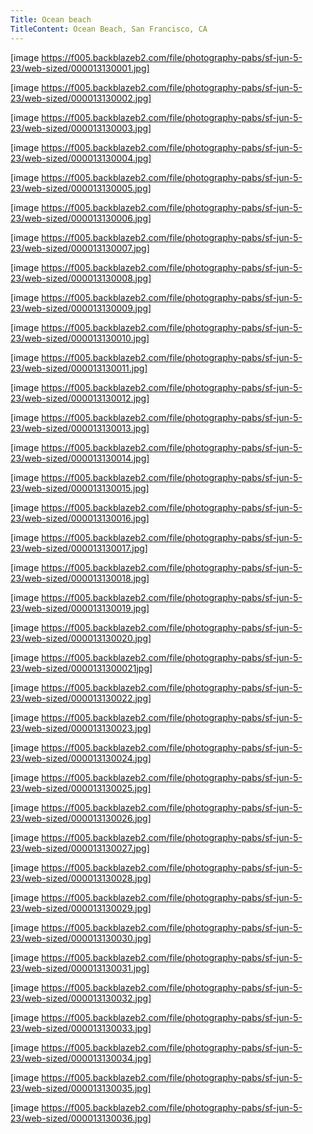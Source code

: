 ```yaml
---
Title: Ocean beach
TitleContent: Ocean Beach, San Francisco, CA
---
```



[image https://f005.backblazeb2.com/file/photography-pabs/sf-jun-5-23/web-sized/000013130001.jpg]

[image https://f005.backblazeb2.com/file/photography-pabs/sf-jun-5-23/web-sized/000013130002.jpg]

[image https://f005.backblazeb2.com/file/photography-pabs/sf-jun-5-23/web-sized/000013130003.jpg]

[image https://f005.backblazeb2.com/file/photography-pabs/sf-jun-5-23/web-sized/000013130004.jpg]

[image https://f005.backblazeb2.com/file/photography-pabs/sf-jun-5-23/web-sized/000013130005.jpg]

[image https://f005.backblazeb2.com/file/photography-pabs/sf-jun-5-23/web-sized/000013130006.jpg]

[image https://f005.backblazeb2.com/file/photography-pabs/sf-jun-5-23/web-sized/000013130007.jpg]

[image https://f005.backblazeb2.com/file/photography-pabs/sf-jun-5-23/web-sized/000013130008.jpg]

[image https://f005.backblazeb2.com/file/photography-pabs/sf-jun-5-23/web-sized/000013130009.jpg]

[image https://f005.backblazeb2.com/file/photography-pabs/sf-jun-5-23/web-sized/000013130010.jpg]

[image https://f005.backblazeb2.com/file/photography-pabs/sf-jun-5-23/web-sized/000013130011.jpg]

[image https://f005.backblazeb2.com/file/photography-pabs/sf-jun-5-23/web-sized/000013130012.jpg]

[image https://f005.backblazeb2.com/file/photography-pabs/sf-jun-5-23/web-sized/000013130013.jpg]

[image https://f005.backblazeb2.com/file/photography-pabs/sf-jun-5-23/web-sized/000013130014.jpg]

[image https://f005.backblazeb2.com/file/photography-pabs/sf-jun-5-23/web-sized/000013130015.jpg]

[image https://f005.backblazeb2.com/file/photography-pabs/sf-jun-5-23/web-sized/000013130016.jpg]

[image https://f005.backblazeb2.com/file/photography-pabs/sf-jun-5-23/web-sized/000013130017.jpg]

[image https://f005.backblazeb2.com/file/photography-pabs/sf-jun-5-23/web-sized/000013130018.jpg]

[image https://f005.backblazeb2.com/file/photography-pabs/sf-jun-5-23/web-sized/000013130019.jpg]

[image https://f005.backblazeb2.com/file/photography-pabs/sf-jun-5-23/web-sized/000013130020.jpg]

[image https://f005.backblazeb2.com/file/photography-pabs/sf-jun-5-23/web-sized/0000131300021jpg]

[image https://f005.backblazeb2.com/file/photography-pabs/sf-jun-5-23/web-sized/000013130022.jpg]

[image https://f005.backblazeb2.com/file/photography-pabs/sf-jun-5-23/web-sized/000013130023.jpg]

[image https://f005.backblazeb2.com/file/photography-pabs/sf-jun-5-23/web-sized/000013130024.jpg]

[image https://f005.backblazeb2.com/file/photography-pabs/sf-jun-5-23/web-sized/000013130025.jpg]

[image https://f005.backblazeb2.com/file/photography-pabs/sf-jun-5-23/web-sized/000013130026.jpg]

[image https://f005.backblazeb2.com/file/photography-pabs/sf-jun-5-23/web-sized/000013130027.jpg]

[image https://f005.backblazeb2.com/file/photography-pabs/sf-jun-5-23/web-sized/000013130028.jpg]

[image https://f005.backblazeb2.com/file/photography-pabs/sf-jun-5-23/web-sized/000013130029.jpg]

[image https://f005.backblazeb2.com/file/photography-pabs/sf-jun-5-23/web-sized/000013130030.jpg]

[image https://f005.backblazeb2.com/file/photography-pabs/sf-jun-5-23/web-sized/000013130031.jpg]

[image https://f005.backblazeb2.com/file/photography-pabs/sf-jun-5-23/web-sized/000013130032.jpg]

[image https://f005.backblazeb2.com/file/photography-pabs/sf-jun-5-23/web-sized/000013130033.jpg]

[image https://f005.backblazeb2.com/file/photography-pabs/sf-jun-5-23/web-sized/000013130034.jpg]

[image https://f005.backblazeb2.com/file/photography-pabs/sf-jun-5-23/web-sized/000013130035.jpg]

[image https://f005.backblazeb2.com/file/photography-pabs/sf-jun-5-23/web-sized/000013130036.jpg]






